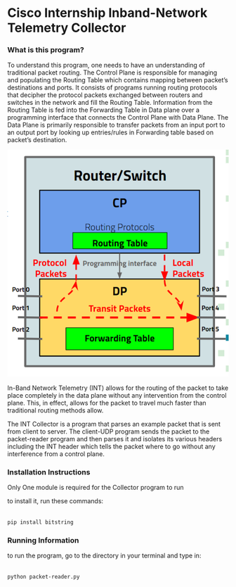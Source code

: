 # Cisco Internship Inband-Network Telemetry Collector

### What is this program?

To understand this program, one needs to have an understanding of traditional packet routing. The Control Plane is responsible for managing and populating the Routing Table which contains mapping between packet’s destinations and ports. It consists of programs running routing protocols that decipher the protocol packets exchanged between routers and switches in the network and fill the Routing Table. Information from the Routing Table is fed into the Forwarding Table in Data plane over a programming interface that connects the Control Plane with Data Plane. The Data Plane is primarily responsible to transfer packets from an input port to an output port by looking up entries/rules in Forwarding table based on packet’s destination.

<p align="center"><img src="TraditionalSwitch.PNG" width="1000"></p>

In-Band Network Telemetry (INT) allows for the routing of the packet to take place completely in the data plane without any intervention from the control plane. This, in effect, allows for the packet to travel much faster than traditional routing methods allow. 




The INT Collector is a program that parses an example packet that is sent from client to server. The client-UDP program sends the packet to the packet-reader program and then parses it and isolates its various headers including the INT header which tells the packet where to go without any interference from a control plane. 


### Installation Instructions

Only One module is required for the Collector program to run

to install it, run these commands:

```sh

pip install bitstring

```

### Running Information

to run the program, go to the directory in your terminal and type in:

```sh

python packet-reader.py

```
